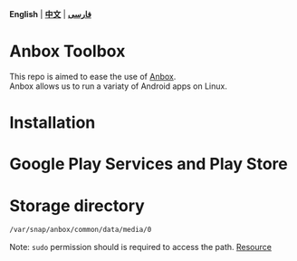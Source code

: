**English** | **[中文](README-zh.md)** | **[فارسی](README-fa.md)**

# Anbox Toolbox
This repo is aimed to ease the use of [Anbox](https://anbox.io).
</br>Anbox allows us to run a variaty of Android apps on Linux.

# Installation

# Google Play Services and Play Store

# Storage directory
```sh
/var/snap/anbox/common/data/media/0
```
Note: ```sudo``` permission should is required to access the path. [Resource](https://askubuntu.com/questions/995836/where-is-anbox-share-folder-with-ubuntu)
